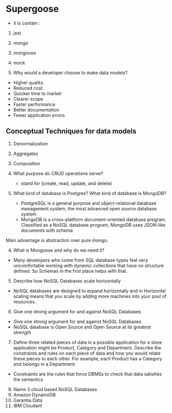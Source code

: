 # Supergoose 

* it is contain : 
1. jest 
2. mongo
3. mongoose 
4. mock

1. Why would a developer choose to make data models?

 - Higher quality.
 - Reduced cost. 
 - Quicker time to market
 - Clearer scope
 - Faster performance
 - Better documentation
 - Fewer application errors

## Conceptual Techniques for data models 

 1. Denormalization
 2. Aggregates
 3. Composition

2. What purpose do CRUD operations serve?
    - stand for (create, read, update, and delete)

3. What kind of database is Postgres? What kind of database is MongoDB?
    - PostgreSQL is a general purpose and object-relational database management system, the most advanced open source database system
    - MongoDB is a cross-platform document-oriented database program. Classified as a NoSQL database program, MongoDB uses JSON-like documents with schema

Main advantage is abstraction over pure mongo.

4. What is Mongoose and why do we need it?

 * Many developers who come from SQL database types feel very uncomfortable working with dynamic collections that have no structure defined. So Schemas in the first place helps with that.

5. Describe how NoSQL Databases scale horizontally

 * NoSQL databases are designed to expand horizontally and in Horizontal scaling means that you scale by adding more machines into your pool of resources.

6. Give one strong argument for and against NoSQL Databases
- Give one strong argument for and against NoSQL Databases
- NoSQL database is Open Source and Open Source at its greatest strength 

7. Define three related pieces of data in a possible application for a store application might be Product, Category and Department. Describe the constraints and rules on each piece of data and how you would relate these pieces to each other. For example, each Product has a Category and belongs in a Department.
* Constraints are the rules that force DBMSs to check that data satisfies the semantics

8. Name 3 cloud based NoSQL Databases
 1. Amazon DynamoDB
 2. Garantia Data
 3. IBM Cloudant

